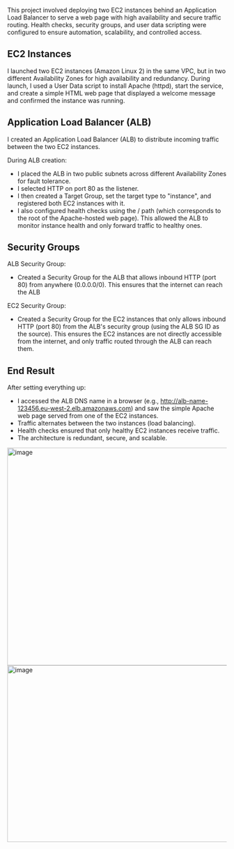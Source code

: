 This project involved deploying two EC2 instances behind an Application Load Balancer to serve a web page with high availability and secure traffic routing. Health checks, security groups, and user data scripting were configured to ensure automation, scalability, and controlled access.

## EC2 Instances
I launched two EC2 instances (Amazon Linux 2) in the same VPC, but in two different Availability Zones for high availability and redundancy.
During launch, I used a User Data script to install Apache (httpd), start the service, and create a simple HTML web page that displayed a welcome message and confirmed the instance was running.

## Application Load Balancer (ALB)
I created an Application Load Balancer (ALB) to distribute incoming traffic between the two EC2 instances.

During ALB creation:

- I placed the ALB in two public subnets across different Availability Zones for fault tolerance.
- I selected HTTP on port 80 as the listener.
- I then created a Target Group, set the target type to "instance", and registered both EC2 instances with it.
- I also configured health checks using the / path (which corresponds to the root of the Apache-hosted web page). This allowed the ALB to monitor instance health and only forward traffic to healthy ones.

## Security Groups

ALB Security Group:
- Created a Security Group for the ALB that allows inbound HTTP (port 80) from anywhere (0.0.0.0/0). This ensures that the internet can reach the ALB

EC2 Security Group:
- Created a Security Group for the EC2 instances that only allows inbound HTTP (port 80) from the ALB's security group (using the ALB SG ID as the source). This ensures the EC2 instances are not directly accessible from the internet, and only traffic routed through the ALB can reach them.

## End Result 
After setting everything up:
- I accessed the ALB DNS name in a browser (e.g., http://alb-name-123456.eu-west-2.elb.amazonaws.com) and saw the simple Apache web page served from one of the EC2 instances.
- Traffic alternates between the two instances (load balancing).
- Health checks ensured that only healthy EC2 instances receive traffic.
- The architecture is redundant, secure, and scalable.


<img width="600" height="500" alt="image" src="https://github.com/user-attachments/assets/53fbbf0d-f9b5-403e-8087-5c4465ee7b54" />

<img width="959" height="406" alt="image" src="https://github.com/user-attachments/assets/02035e7f-a505-45f5-8a79-edd3359c7f79" />


